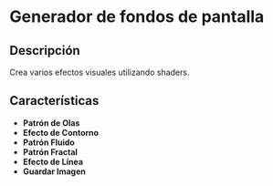 # Generador de fondos de pantalla

## Descripción

Crea varios efectos visuales utilizando shaders.

## Características

- **Patrón de Olas**
- **Efecto de Contorno**
- **Patrón Fluido**
- **Patrón Fractal**
- **Efecto de Línea**
- **Guardar Imagen**
